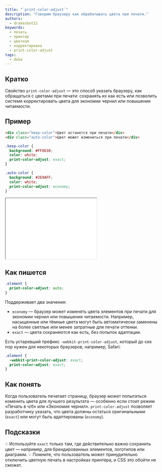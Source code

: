 ```yaml
---
title: "`print-color-adjust`"
description: "Говорим браузеру как обрабатывать цвета при печати."
authors:
  - drakesbot12
keywords:
  - печать
  - принтер
  - цветная
  - корректировка
  - print-color-adjust
tags:
  - doka
---
```


## Кратко

Свойство `print-color-adjust` — это способ указать браузеру, как обращаться с цветами при печати: сохранять их как есть или позволить системе корректировать цвета для экономии чернил или повышения читаемости.

## Пример

```html
<div class="keep-color">Цвет останется при печати</div>
<div class="auto-color">Цвет может измениться при печати</div>
```

```css
.keep-color {
  background: #FF8630;
  color: white;
  print-color-adjust: exact;
}

.auto-color {
  background: #2E9AFF;
  color: white;
  print-color-adjust: economy;
}
```

<iframe title="Пример работы свойства print-color-adjust" src="demos/basic/" height="200"></iframe>

## Как пишется

```css
.element {
  print-color-adjust: auto;
}
```

Поддерживает два значения:

- `economy` — браузер может изменять цвета элементов при печати для экономии чернил или повышения читаемости. Например, насыщенные или тёмные цвета могут быть автоматически заменены на более светлые или менее затратные для печати оттенки.
- `exact` — цвета сохраняются как есть, без попыток адаптации.

Есть устаревший префикс `-webkit-print-color-adjust`, который до сих пор нужен для некоторых браузеров, например, Safari:

```css
.element {
  -webkit-print-color-adjust: exact;
  print-color-adjust: exact;
}
```

## Как понять

Когда пользователь печатает страницу, браузер может попытаться изменить цвета для лучшего результата — особенно если стоит режим «Печать в ч/б» или «Экономия чернил». `print-color-adjust` позволяет разработчику указать, что цвета должны остаться оригинальными (`exact`) или могут быть адаптированы (`economy`).

## Подсказки

💡 Используйте `exact` только там, где действительно важно сохранить цвет — например, для брендированных элементов, логотипов или диаграмм.
💡 Помните, что пользователь может принудительно отключить цветную печать в настройках принтера, и CSS это обойти не сможет.
